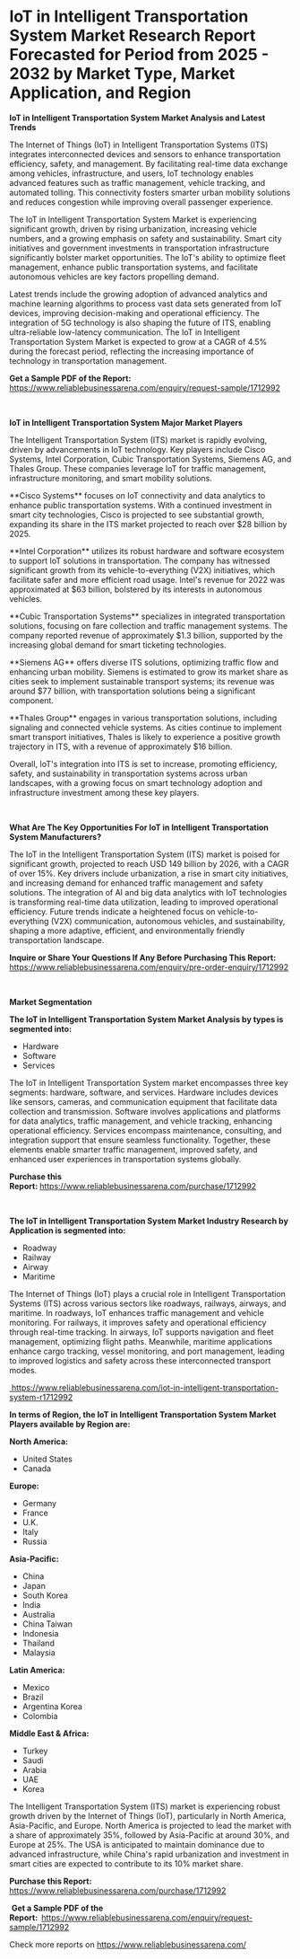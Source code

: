 <p><h1>IoT in Intelligent Transportation System Market Research Report Forecasted for Period from 2025 -  2032 by Market Type, Market Application, and Region</h1></p><p><strong>IoT in Intelligent Transportation System Market Analysis and Latest Trends</strong></p>
<p><p>The Internet of Things (IoT) in Intelligent Transportation Systems (ITS) integrates interconnected devices and sensors to enhance transportation efficiency, safety, and management. By facilitating real-time data exchange among vehicles, infrastructure, and users, IoT technology enables advanced features such as traffic management, vehicle tracking, and automated tolling. This connectivity fosters smarter urban mobility solutions and reduces congestion while improving overall passenger experience.</p><p>The IoT in Intelligent Transportation System Market is experiencing significant growth, driven by rising urbanization, increasing vehicle numbers, and a growing emphasis on safety and sustainability. Smart city initiatives and government investments in transportation infrastructure significantly bolster market opportunities. The IoT's ability to optimize fleet management, enhance public transportation systems, and facilitate autonomous vehicles are key factors propelling demand.</p><p>Latest trends include the growing adoption of advanced analytics and machine learning algorithms to process vast data sets generated from IoT devices, improving decision-making and operational efficiency. The integration of 5G technology is also shaping the future of ITS, enabling ultra-reliable low-latency communication. The IoT in Intelligent Transportation System Market is expected to grow at a CAGR of 4.5% during the forecast period, reflecting the increasing importance of technology in transportation management.</p></p>
<p><strong>Get a Sample PDF of the Report:&nbsp;</strong> <a href="https://www.reliablebusinessarena.com/enquiry/request-sample/1712992?utm_campaign=2095&utm_medium=2&utm_source=Github&utm_content=ia&utm_term=10032025&utm_id=iot-in-intelligent-transportation-system">https://www.reliablebusinessarena.com/enquiry/request-sample/1712992</a></p>
<p>&nbsp;</p>
<p><strong>IoT in Intelligent Transportation System Major Market Players</strong></p>
<p><p>The Intelligent Transportation System (ITS) market is rapidly evolving, driven by advancements in IoT technology. Key players include Cisco Systems, Intel Corporation, Cubic Transportation Systems, Siemens AG, and Thales Group. These companies leverage IoT for traffic management, infrastructure monitoring, and smart mobility solutions.</p><p>**Cisco Systems** focuses on IoT connectivity and data analytics to enhance public transportation systems. With a continued investment in smart city technologies, Cisco is projected to see substantial growth, expanding its share in the ITS market projected to reach over $28 billion by 2025.</p><p>**Intel Corporation** utilizes its robust hardware and software ecosystem to support IoT solutions in transportation. The company has witnessed significant growth from its vehicle-to-everything (V2X) initiatives, which facilitate safer and more efficient road usage. Intel's revenue for 2022 was approximated at $63 billion, bolstered by its interests in autonomous vehicles.</p><p>**Cubic Transportation Systems** specializes in integrated transportation solutions, focusing on fare collection and traffic management systems. The company reported revenue of approximately $1.3 billion, supported by the increasing global demand for smart ticketing technologies.</p><p>**Siemens AG** offers diverse ITS solutions, optimizing traffic flow and enhancing urban mobility. Siemens is estimated to grow its market share as cities seek to implement sustainable transport systems; its revenue was around $77 billion, with transportation solutions being a significant component.</p><p>**Thales Group** engages in various transportation solutions, including signaling and connected vehicle systems. As cities continue to implement smart transport initiatives, Thales is likely to experience a positive growth trajectory in ITS, with a revenue of approximately $16 billion.</p><p>Overall, IoT's integration into ITS is set to increase, promoting efficiency, safety, and sustainability in transportation systems across urban landscapes, with a growing focus on smart technology adoption and infrastructure investment among these key players.</p></p>
<p>&nbsp;</p>
<p><strong>What Are The Key Opportunities For IoT in Intelligent Transportation System Manufacturers?</strong></p>
<p><p>The IoT in the Intelligent Transportation System (ITS) market is poised for significant growth, projected to reach USD 149 billion by 2026, with a CAGR of over 15%. Key drivers include urbanization, a rise in smart city initiatives, and increasing demand for enhanced traffic management and safety solutions. The integration of AI and big data analytics with IoT technologies is transforming real-time data utilization, leading to improved operational efficiency. Future trends indicate a heightened focus on vehicle-to-everything (V2X) communication, autonomous vehicles, and sustainability, shaping a more adaptive, efficient, and environmentally friendly transportation landscape.</p></p>
<p><strong>Inquire or Share Your Questions If Any Before Purchasing This Report:</strong> <a href="https://www.reliablebusinessarena.com/enquiry/pre-order-enquiry/1712992?utm_campaign=2095&utm_medium=2&utm_source=Github&utm_content=ia&utm_term=10032025&utm_id=iot-in-intelligent-transportation-system">https://www.reliablebusinessarena.com/enquiry/pre-order-enquiry/1712992</a></p>
<p>&nbsp;</p>
<p><strong>Market Segmentation</strong></p>
<p><strong>The IoT in Intelligent Transportation System Market Analysis by types is segmented into:</strong></p>
<p><ul><li>Hardware</li><li>Software</li><li>Services</li></ul></p>
<p><p>The IoT in Intelligent Transportation System market encompasses three key segments: hardware, software, and services. Hardware includes devices like sensors, cameras, and communication equipment that facilitate data collection and transmission. Software involves applications and platforms for data analytics, traffic management, and vehicle tracking, enhancing operational efficiency. Services encompass maintenance, consulting, and integration support that ensure seamless functionality. Together, these elements enable smarter traffic management, improved safety, and enhanced user experiences in transportation systems globally.</p></p>
<p><strong>Purchase this Report:&nbsp;</strong><a href="https://www.reliablebusinessarena.com/purchase/1712992?utm_campaign=2095&utm_medium=2&utm_source=Github&utm_content=ia&utm_term=10032025&utm_id=iot-in-intelligent-transportation-system">https://www.reliablebusinessarena.com/purchase/1712992</a></p>
<p>&nbsp;</p>
<p><strong>The IoT in Intelligent Transportation System Market Industry Research by Application is segmented into:</strong></p>
<p><ul><li>Roadway</li><li>Railway</li><li>Airway</li><li>Maritime</li></ul></p>
<p><p>The Internet of Things (IoT) plays a crucial role in Intelligent Transportation Systems (ITS) across various sectors like roadways, railways, airways, and maritime. In roadways, IoT enhances traffic management and vehicle monitoring. For railways, it improves safety and operational efficiency through real-time tracking. In airways, IoT supports navigation and fleet management, optimizing flight paths. Meanwhile, maritime applications enhance cargo tracking, vessel monitoring, and port management, leading to improved logistics and safety across these interconnected transport modes.</p></p>
<p><a href="https://www.reliablebusinessarena.com/iot-in-intelligent-transportation-system-r1712992?utm_campaign=2095&utm_medium=2&utm_source=Github&utm_content=ia&utm_term=10032025&utm_id=iot-in-intelligent-transportation-system">&nbsp;https://www.reliablebusinessarena.com/iot-in-intelligent-transportation-system-r1712992</a></p>
<p><strong>In terms of Region, the IoT in Intelligent Transportation System Market Players available by Region are:</strong></p>
<p>
    <p> <strong> North America: </strong>
        <ul>
            <li>United States</li>
            <li>Canada</li>
        </ul>
        </p> 
    <p> <strong> Europe: </strong>
        <ul>
            <li>Germany</li>
            <li>France</li>
            <li>U.K.</li>
            <li>Italy</li>
            <li>Russia</li>
        </ul>
        </p> 
    <p> <strong> Asia-Pacific: </strong>
        <ul>
            <li>China</li>
            <li>Japan</li>
            <li>South Korea</li>
            <li>India</li>
            <li>Australia</li>
            <li>China Taiwan</li>
            <li>Indonesia</li>
            <li>Thailand</li>
            <li>Malaysia</li>
        </ul>
        </p> 
    <p> <strong> Latin America: </strong>
        <ul>
            <li>Mexico</li>
            <li>Brazil</li>
            <li>Argentina Korea</li>
            <li>Colombia</li>
        </ul>
        </p> 
    <p> <strong> Middle East & Africa: </strong>
        <ul>
            <li>Turkey</li>
            <li>Saudi</li>
            <li>Arabia</li>
            <li>UAE</li>
            <li>Korea</li>
        </ul>
    </p>
    </p>
<p><p>The Intelligent Transportation System (ITS) market is experiencing robust growth driven by the Internet of Things (IoT), particularly in North America, Asia-Pacific, and Europe. North America is projected to lead the market with a share of approximately 35%, followed by Asia-Pacific at around 30%, and Europe at 25%. The USA is anticipated to maintain dominance due to advanced infrastructure, while China's rapid urbanization and investment in smart cities are expected to contribute to its 10% market share.</p></p>
<p><strong>Purchase this Report: </strong><a href="https://www.reliablebusinessarena.com/purchase/1712992?utm_campaign=2095&utm_medium=2&utm_source=Github&utm_content=ia&utm_term=10032025&utm_id=iot-in-intelligent-transportation-system">https://www.reliablebusinessarena.com/purchase/1712992</a></p>
<p>&nbsp;<strong>Get a Sample PDF of the Report:&nbsp;&nbsp;</strong><a href="https://www.reliablebusinessarena.com/enquiry/request-sample/1712992?utm_campaign=2095&utm_medium=2&utm_source=Github&utm_content=ia&utm_term=10032025&utm_id=iot-in-intelligent-transportation-system">https://www.reliablebusinessarena.com/enquiry/request-sample/1712992</a></p>
<p><strong></strong></p>
<p>Check more reports on <a href="https://www.reliablebusinessarena.com/?utm_campaign=2095&utm_medium=2&utm_source=Github&utm_content=ia&utm_term=10032025&utm_id=iot-in-intelligent-transportation-system">https://www.reliablebusinessarena.com/</a></p>